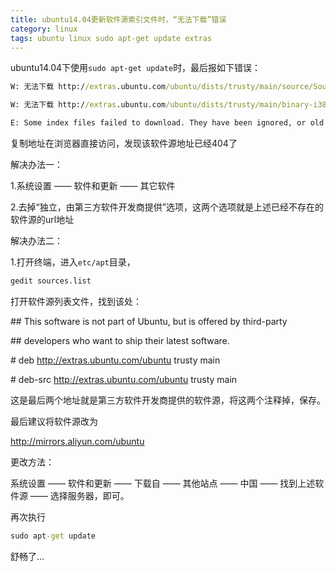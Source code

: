 ```yaml
---
title: ubuntu14.04更新软件源索引文件时，“无法下载”错误
category: linux
tags: ubuntu linux sudo apt-get update extras
---
```


ubuntu14.04下使用`sudo apt-get update`时，最后报如下错误：

```bat
W: 无法下载 http://extras.ubuntu.com/ubuntu/dists/trusty/main/source/Sources  Hash 校验和不符

W: 无法下载 http://extras.ubuntu.com/ubuntu/dists/trusty/main/binary-i386/Packages  Hash 校验和不符

E: Some index files failed to download. They have been ignored, or old ones used instead.
```

<!-- more -->

复制地址在浏览器直接访问，发现该软件源地址已经404了

解决办法一：

1.系统设置 —— 软件和更新 —— 其它软件

2.去掉“独立，由第三方软件开发商提供”选项，这两个选项就是上述已经不存在的软件源的url地址

解决办法二：

1.打开终端，进入`etc/apt`目录，

```bat
gedit sources.list
```

打开软件源列表文件，找到该处：


\#\# This software is not part of Ubuntu, but is offered by third-party

\#\# developers who want to ship their latest software.

\# deb http://extras.ubuntu.com/ubuntu trusty main

\# deb-src http://extras.ubuntu.com/ubuntu trusty main


这是最后两个地址就是第三方软件开发商提供的软件源，将这两个注释掉，保存。

最后建议将软件源改为

http://mirrors.aliyun.com/ubuntu

更改方法：

系统设置 —— 软件和更新 —— 下载自 —— 其他站点 —— 中国 —— 找到上述软件源 —— 选择服务器，即可。

再次执行

```bat
sudo apt-get update
```

舒畅了...






